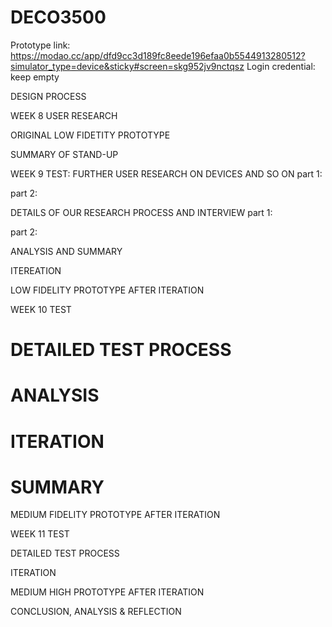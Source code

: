 # DECO3500

Prototype link: https://modao.cc/app/dfd9cc3d189fc8eede196efaa0b5544913280512?simulator_type=device&sticky#screen=skg952jv9nctqsz
Login credential: keep empty

DESIGN PROCESS

WEEK 8
USER RESEARCH


ORIGINAL LOW FIDETITY PROTOTYPE


SUMMARY OF STAND-UP


WEEK 9
TEST:
FURTHER USER RESEARCH ON DEVICES AND SO ON
part 1: 

part 2:

DETAILS OF OUR RESEARCH PROCESS AND INTERVIEW
part 1: 

part 2: 

ANALYSIS AND SUMMARY


ITEREATION


LOW FIDELITY PROTOTYPE AFTER ITERATION


WEEK 10
TEST


# DETAILED TEST PROCESS


# ANALYSIS


# ITERATION


# SUMMARY


MEDIUM FIDELITY PROTOTYPE AFTER ITERATION


WEEK 11
TEST


DETAILED TEST PROCESS


ITERATION


MEDIUM HIGH PROTOTYPE AFTER ITERATION


CONCLUSION, ANALYSIS & REFLECTION

